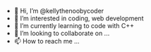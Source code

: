- 👋 Hi, I’m @kellythenoobycoder
- 👀 I’m interested in coding, web development
- 🌱 I’m currently learning to code with C++ 
- 💞️ I’m looking to collaborate on ...
- 📫 How to reach me ...

<!---
kellythenoobycoder/kellythenoobycoder is a ✨special ✨ repository because its `README.md` (this file) appears on your GitHub profile.
You can click the Preview link to take a look at your changes.
--->
